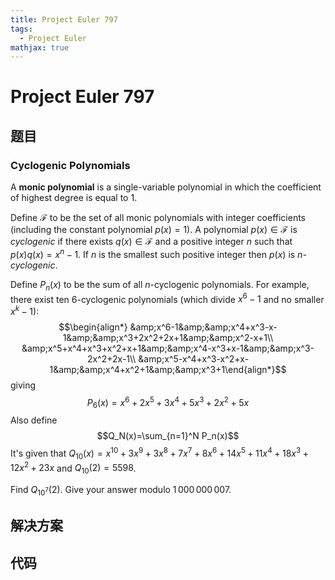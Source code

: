 ```yaml
---
title: Project Euler 797
tags:
  - Project Euler
mathjax: true
---
```

<escape><!-- more --></escape>
    
# Project Euler 797
## 题目
### Cyclogenic Polynomials

A <b>monic polynomial</b> is a single-variable polynomial in which the coefficient of highest degree is equal to 1.

Define $\mathcal{F}$ to be the set of all monic polynomials with integer coefficients (including the constant polynomial $p(x)=1$). A polynomial $p(x)\in\mathcal{F}$ is <i>cyclogenic</i> if there exists $q(x)\in\mathcal{F}$ and a positive integer $n$ such that $p(x)q(x)=x^n-1$. If $n$ is the smallest such positive integer then $p(x)$ is $n$<i>-cyclogenic</i>.

Define $P_n(x)$ to be the sum of all $n$-cyclogenic polynomials. For example, there exist ten 6-cyclogenic polynomials (which divide $x^6-1$ and no smaller $x^k-1$):
$$\begin{align*}
&amp;x^6-1&amp;&amp;x^4+x^3-x-1&amp;&amp;x^3+2x^2+2x+1&amp;&amp;x^2-x+1\\
&amp;x^5+x^4+x^3+x^2+x+1&amp;&amp;x^4-x^3+x-1&amp;&amp;x^3-2x^2+2x-1\\
&amp;x^5-x^4+x^3-x^2+x-1&amp;&amp;x^4+x^2+1&amp;&amp;x^3+1\end{align*}$$
giving
$$P_6(x)=x^6+2x^5+3x^4+5x^3+2x^2+5x$$
Also define
$$Q_N(x)=\sum_{n=1}^N P_n(x)$$
It's given that
$Q_{10}(x)=x^{10}+3x^9+3x^8+7x^7+8x^6+14x^5+11x^4+18x^3+12x^2+23x$ and $Q_{10}(2) = 5598$.

Find $Q_{10^7}(2)$. Give your answer modulo $1\,000\,000\,007$.


## 解决方案


## 代码


